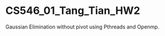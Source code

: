 CS546_01_Tang_Tian_HW2
======================

Gaussian Elimination without pivot using Pthreads and Openmp.
